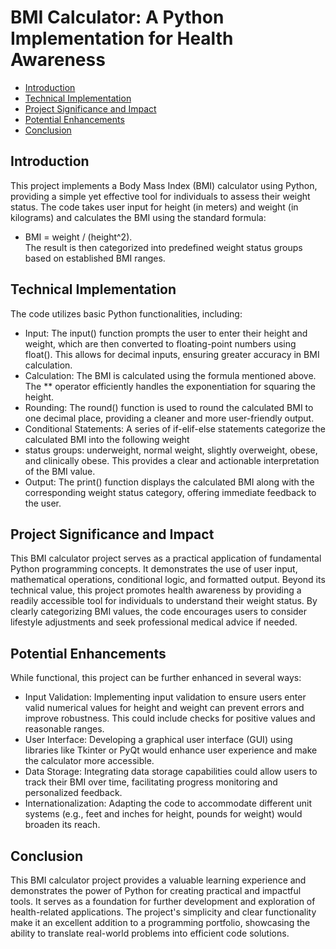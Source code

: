 # BMI Calculator: A Python Implementation for Health Awareness
- [Introduction](#Introduction)
- [Technical Implementation](#Technical-Implementation)
- [Project Significance and Impact](#Project-Significance-and-Impact)
- [Potential Enhancements](#Potential-Enhancements)
- [Conclusion](#Conclusion)

## Introduction
This project implements a Body Mass Index (BMI) calculator using Python, providing a simple yet effective tool for individuals to assess their weight status.  The code takes user input for height (in meters) and weight (in kilograms) and calculates the BMI using the standard formula: 
- BMI = weight / (height^2).  
The result is then categorized into predefined weight status groups based on established BMI ranges.
## Technical Implementation
The code utilizes basic Python functionalities, including:
- Input: The input() function prompts the user to enter their height and weight, which are then converted to floating-point numbers using float(). This allows for decimal inputs, ensuring greater accuracy in BMI calculation.
- Calculation: The BMI is calculated using the formula mentioned above. The ** operator efficiently handles the exponentiation for squaring the height.
- Rounding: The round() function is used to round the calculated BMI to one decimal place, providing a cleaner and more user-friendly output.
- Conditional Statements: A series of if-elif-else statements categorize the calculated BMI into the following weight 
- status groups: underweight, normal weight, slightly overweight, obese, and clinically obese. This provides a clear and actionable interpretation of the BMI value.
- Output: The print() function displays the calculated BMI along with the corresponding weight status category, offering immediate feedback to the user.
## Project Significance and Impact
This BMI calculator project serves as a practical application of fundamental Python programming concepts. It demonstrates the use of user input, mathematical operations, conditional logic, and formatted output.  Beyond its technical value, this project promotes health awareness by providing a readily accessible tool for individuals to understand their weight status. By clearly categorizing BMI values, the code encourages users to consider lifestyle adjustments and seek professional medical advice if needed.
## Potential Enhancements
While functional, this project can be further enhanced in several ways:
- Input Validation: Implementing input validation to ensure users enter valid numerical values for height and weight can prevent errors and improve robustness. This could include checks for positive values and reasonable ranges.
- User Interface: Developing a graphical user interface (GUI) using libraries like Tkinter or PyQt would enhance user experience and make the calculator more accessible.
- Data Storage: Integrating data storage capabilities could allow users to track their BMI over time, facilitating progress monitoring and personalized feedback.
- Internationalization: Adapting the code to accommodate different unit systems (e.g., feet and inches for height, pounds for weight) would broaden its reach.
## Conclusion
This BMI calculator project provides a valuable learning experience and demonstrates the power of Python for creating practical and impactful tools. It serves as a foundation for further development and exploration of health-related applications. The project's simplicity and clear functionality make it an excellent addition to a programming portfolio, showcasing the ability to translate real-world problems into efficient code solutions.
